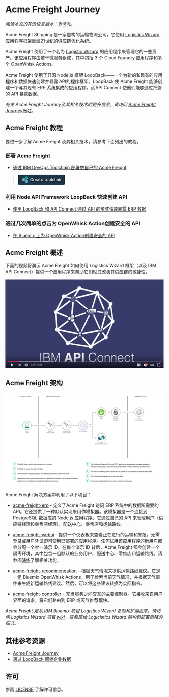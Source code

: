 # Acme Freight Journey

*阅读本文的其他语言版本：[한국어](README-ko.md)。*

Acme Freight Shipping 是一家虚构的运输物流公司，它使用 [Logistics Wizard](https://github.com/ibm-bluemix/logistics-wizard) 应用程序框架重塑21世纪的供应链优化系统。

Acme Freight 使用了一个名为 [Logistic Wizard](https://github.com/ibm-bluemix/logistics-wizard) 的应用程序来管理它的一些资产。该应用程序由若干微服务组成，其中包括 3 个 Cloud Foundry 应用程序和多个 OpenWhisk Actions。

Acme Freight 使用了开源 Node.js 框架 LoopBack——一个为新的和现有的应用程序和数据快速创建并暴露 API的程序框架。LoopBack 使 Acme Freight 能够创建一个与其现有 ERP 系统集成的应用程序，而API Connect 使他们能够通过托管的 API 暴露数据。

*有关 Acme Freight Journey及其相关技术的更多信息，请访问 [Acme Freight Journey网站](http://developer.ibm.com/code/journey/unlock-enterprise-data-using-apis?cm_mmc=github-code-_-native-_-acme-_-journey&cm_mmca1=000019RT&cm_mmca2=10004796)。*

## Acme Freight 教程

要进一步了解 Acme Freight 及其相关技术，请参考下面列出的教程。

### 部署 Acme Freight
* [通过 IBM DevOps Toolchain 部署您自己的 Acme Freight](TOOLCHAIN-README.md)
> [![部署到 Bluemix](./.bluemix/create_toolchain_button.png)](https://console.ng.bluemix.net/devops/setup/deploy?repository=https%3A%2F%2Fgithub.com%2FIBM%2Facme-freight.git&cm_mmc=github-readme--native-_-acme-_-create-toolchain&cm_mmca1=000019RT&cm_mmca2=10004796)

### 利用 Node API Framework LoopBack 快速创建 API 
* [使用 LoopBack 和 API Connect 通过 API 的形式快速暴露 ERP 数据](APIC-ERP-README.md) 

### 通过几次简单的点击为 OpenWhisk Action创建安全的 API
* [在 Bluemix 上为 OpenWhisk Action创建安全的 API](OW-NAPI-README.md) 

## Acme Freight 概述
下面的视频将演示 Acme Freight 如何使用 Logistics Wizard 框架（以及 IBM API Connect）提供一个应用程序来帮助它们彻底改善其供应链的敏捷性。

[![](docs/acme-vid.png)](https://www.youtube.com/watch?v=R1KCrJAXLvA)


## Acme Freight 架构
![](acme-architecture.png)

Acme Freight 解决方案中利用了以下项目：

* [acme-freight-erp](https://github.com/ibm/acme-freight-erp) - 定义了Acme Freight 访问 ERP 系统中的数据所需要的API。它还提供了一种默认实现来用作模拟器。该模拟器是一个连接到 PostgreSQL 数据库的 Node.js 应用程序。它通过自己的 API 来管理用户（供应链经理和零售店经理）、配送中心、零售店和运输路线。

* [acme-freight-webui](https://github.com/ibm/acme-freight-webui) - 提供一个仪表板来查看正在进行的运输和警报。无需登录或用户凭证即可使用已部署的应用程序。任何试用该应用程序的新用户都会分配一个唯一演示 ID。在每个演示 ID 背后，Acme Freight 都会创建一个隔离环境，其中包含一组默认的业务用户、配送中心、零售店和运输路线。请参阅[演练](WALKTHROUGH.md)了解相关功能。

* [acme-freight-recommendation](https://github.com/ibm/acme-freight-recommendation) - 根据天气情况来提供运输路线建议。它是一组 Bluemix OpenWhisk Actions，用于检索当前天气情况，并根据天气事件来生成新运输路线建议。然后，可以将这些建议转换为实际指令。

* [acme-freight-controller](https://github.com/ibm/acme-freight-controller) - 充当服务之间交互的主要控制器。它接收来自用户界面的请求，将它们路由到 ERP 或天气推荐模块。

*Acme Freight 是从 IBM Bluemix 项目 Logistics Wizard 复制和扩展而来。请访问 Logistics Wizard 项目 [wiki](https://github.com/IBM-Bluemix/logistics-wizard/wiki)，查看原始 Logicistics Wizard 架构和部署策略的细节。*


## 其他参考资源
- [Acme Freight Journey](http://developer.ibm.com/code/journey/unlock-enterprise-data-using-apis?cm_mmc=github-code-_-native-_-acme-_-journey&cm_mmca1=000019RT&cm_mmca2=10004796)
- [通过 LoopBack 解锁企业数据](https://developer.ibm.com/code/2017/05/04/unlock-enterprise-data-with-loopback?cm_mmc=github-code-_-native-_-acme-_-related-content&cm_mmca1=000019RT&cm_mmca2=10004796)


## 许可

参阅 [LICENSE](LICENSE) 了解许可信息。
